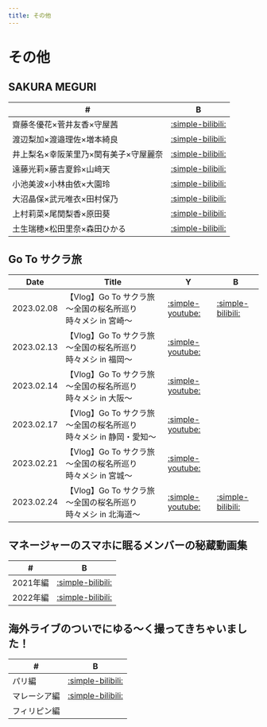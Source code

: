 ```yaml
---
title: その他
---
```


# その他
## SAKURA MEGURI
| #   | B |
| --- | --- | 
| 齋藤冬優花×菅井友香×守屋茜 | [:simple-bilibili:](https://www.bilibili.com/video/BV1gQ4y1q7VW?p=5) |
| 渡辺梨加×渡邉理佐×増本綺良 | [:simple-bilibili:](https://www.bilibili.com/video/BV1gQ4y1q7VW?p=3) |
| 井上梨名×幸阪茉里乃×関有美子×守屋麗奈 | [:simple-bilibili:](https://www.bilibili.com/video/BV1gQ4y1q7VW?p=6) |
| 遠藤光莉×藤吉夏鈴×山﨑天 | [:simple-bilibili:](https://www.bilibili.com/video/BV1gQ4y1q7VW?p=2) |
| 小池美波×小林由依×大園玲 | [:simple-bilibili:](https://www.bilibili.com/video/BV1gQ4y1q7VW?p=8) |
| 大沼晶保×武元唯衣×田村保乃 | [:simple-bilibili:](https://www.bilibili.com/video/BV1gQ4y1q7VW?p=1) |
| 上村莉菜×尾関梨香×原田葵 | [:simple-bilibili:](https://www.bilibili.com/video/BV1gQ4y1q7VW?p=4) |
| 土生瑞穂×松田里奈×森田ひかる | [:simple-bilibili:](https://www.bilibili.com/video/BV1gQ4y1q7VW?p=7) |


## Go To サクラ旅
| Date       | Title                                                                            | Y                                                               | B |
| ---------- | -------------------------------------------------------------------------------- | --------------------------------------------------------------- | - |
| 2023.02.08 | 【Vlog】Go To サクラ旅　～全国の桜名所巡り　時々メシ in 宮崎～ | [:simple-youtube:](https://www.youtube.com/watch?v=gDVqo1Q-vEQ) | [:simple-bilibili:](https://www.bilibili.com/video/BV1yY4y1D7TK/) |
| 2023.02.13 | 【Vlog】Go To サクラ旅　～全国の桜名所巡り　時々メシ in 福岡～ | [:simple-youtube:](https://www.youtube.com/watch?v=_rUep0-AYBA) | |
| 2023.02.14 | 【Vlog】Go To サクラ旅　～全国の桜名所巡り　時々メシ in 大阪～ | [:simple-youtube:](https://www.youtube.com/watch?v=H7KEznMGEns) | |
| 2023.02.17 | 【Vlog】Go To サクラ旅　～全国の桜名所巡り　時々メシ in 静岡・愛知～ | [:simple-youtube:](https://www.youtube.com/watch?v=w_delyCQVwA) | |
| 2023.02.21 | 【Vlog】Go To サクラ旅　～全国の桜名所巡り　時々メシ in 宮城～ | [:simple-youtube:](https://www.youtube.com/watch?v=Q_Gkta0cSD0) | |
| 2023.02.24 | 【Vlog】Go To サクラ旅　～全国の桜名所巡り　時々メシ in 北海道～ | [:simple-youtube:](https://www.youtube.com/watch?v=0Dk3XS2Ze00) | [:simple-bilibili:](https://www.bilibili.com/video/BV1Hs4y187ce/) |

## マネージャーのスマホに眠るメンバーの秘蔵動画集
| #   | B |
| --- | --- | 
| 2021年編 | [:simple-bilibili:](https://www.bilibili.com/video/BV1sb4y137HJ?p=3) |
| 2022年編 | [:simple-bilibili:](https://www.bilibili.com/video/BV1Np4y1o7ve?p=3) |

## 海外ライブのついでにゆる～く撮ってきちゃいました！
| #   | B |
| --- | --- | 
| パリ編 | [:simple-bilibili:](https://www.bilibili.com/video/BV13w4m1Z7uK?p=2) |
| マレーシア編 | [:simple-bilibili:](https://www.bilibili.com/video/BV1gu4m1w7Ds/) |
| フィリピン編 | |